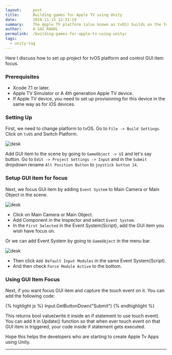 ```yaml
---
layout:     post
title:      Building games for Apple TV using Unity
date:       2016-11-15 12:31:19
summary:    The Apple TV platform (also known as tvOS) builds on the foundation of the iOS platform, but game content often needs to be adapted to work correctly with Unity’s new input controls and the fact that the game is displayed on a big screen.
author:     A SAI RAHUL
permalink:  /building-games-for-apple-tv-using-unity/
tags:
  - unity-tag
---
```


Here I discuss how to set up project for tvOS platform and control GUI item focus.

### Prerequisites

* Xcode 7.1 or later.
* Apple TV Simulator or A 4th generation Apple TV device.
* If Apple TV device, you need to set up provisioning for this device in the same way as for iOS devices.

### Setting Up

First, we need to change platform to tvOS. Go to `File -> Build Settings`. Click on `tvOS` and Switch Platform.

![desk](https://rawgit.com/blogofcode/blogofcode.github.io/master/images/building-games-for-apple-tv-using-unity/Screen%20Shot%202016-11-15%20at%2010.37.14%20PM.png)

Add GUI item to the scene by going to `GameObject -> UI` and let's say button.
Go to `Edit -> Project Settings -> Input` and in the `Submit` dropdown rename `Alt Position Button` to `joystick button 14`.

### Setup GUI item for focus

Next, we focus GUI item by adding `Event System` to Main Camera or Main Object in the scene.

![desk](https://rawgit.com/blogofcode/blogofcode.github.io/master/images/building-games-for-apple-tv-using-unity/Screen%20Shot%202016-11-15%20at%2011.19.00%20PM.png)

* Click on Main Camera or Main Object.
* Add Component in the Inspector and select `Event System`.
* In the `First Selected` in the Event System(Script), add the GUI item you wish have focus on.

Or we can add Event System by going to `GameObject` in the menu bar.

![desk](https://rawgit.com/blogofcode/blogofcode.github.io/master/images/building-games-for-apple-tv-using-unity/Screen%20Shot%202016-11-15%20at%2011.24.55%20PM.png)

* Then click `Add Default Input Modules` in the same Event System(Script).
* And then check `Force Module Active` to the bottom.

### Using GUI Item Focus

Next, if you want focus GUI item and capture the touch event on it. You can add the following code:

{% highlight js %}
    Input.GetButtonDown("Submit")
{% endhighlight %}

This returns bool value(write it inside an if statement to use touch event). You can add it in Update() function so that when ever touch event on that GUI item is triggered, your code inside if statement gets executed.


Hope this helps the developers who are starting to create Apple Tv Apps using Unity.



---

